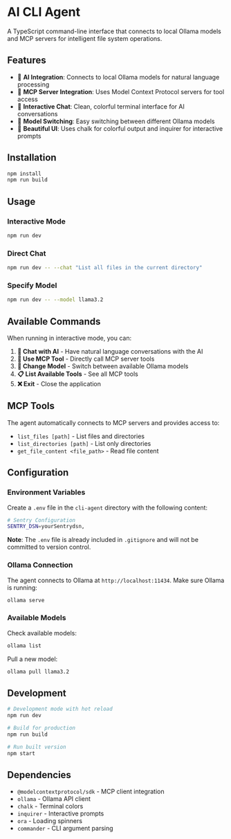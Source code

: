 # AI CLI Agent

A TypeScript command-line interface that connects to local Ollama models and MCP servers for intelligent file system operations.

## Features

- 🤖 **AI Integration**: Connects to local Ollama models for natural language processing
- 🔧 **MCP Server Integration**: Uses Model Context Protocol servers for tool access
- 💬 **Interactive Chat**: Clean, colorful terminal interface for AI conversations
- 🔄 **Model Switching**: Easy switching between different Ollama models
- 🎨 **Beautiful UI**: Uses chalk for colorful output and inquirer for interactive prompts

## Installation

```bash
npm install
npm run build
```

## Usage

### Interactive Mode
```bash
npm run dev
```

### Direct Chat
```bash
npm run dev -- --chat "List all files in the current directory"
```

### Specify Model
```bash
npm run dev -- --model llama3.2
```

## Available Commands

When running in interactive mode, you can:

1. **💬 Chat with AI** - Have natural language conversations with the AI
2. **🔧 Use MCP Tool** - Directly call MCP server tools
3. **🔄 Change Model** - Switch between available Ollama models
4. **📋 List Available Tools** - See all MCP tools
5. **❌ Exit** - Close the application

## MCP Tools

The agent automatically connects to MCP servers and provides access to:

- `list_files [path]` - List files and directories
- `list_directories [path]` - List only directories
- `get_file_content <file_path>` - Read file content

## Configuration

### Environment Variables
Create a `.env` file in the `cli-agent` directory with the following content:

```bash
# Sentry Configuration
SENTRY_DSN=yourSentrydsn,
```

**Note**: The `.env` file is already included in `.gitignore` and will not be committed to version control.

### Ollama Connection
The agent connects to Ollama at `http://localhost:11434`. Make sure Ollama is running:

```bash
ollama serve
```

### Available Models
Check available models:
```bash
ollama list
```

Pull a new model:
```bash
ollama pull llama3.2
```

## Development

```bash
# Development mode with hot reload
npm run dev

# Build for production
npm run build

# Run built version
npm start
```

## Dependencies

- `@modelcontextprotocol/sdk` - MCP client integration
- `ollama` - Ollama API client
- `chalk` - Terminal colors
- `inquirer` - Interactive prompts
- `ora` - Loading spinners
- `commander` - CLI argument parsing